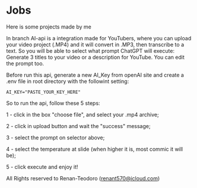 # Jobs
Here is some projects made by me

In branch AI-api is a integration made for YouTubers, where you can upload your video project (.MP4) 
and it will convert in .MP3, then transcribe to a text.
So you will be able to select what prompt ChatGPT will execute: Generate 3 titles to your video or a description for YouTube.
You can  edit the prompt too.

Before run this api, generate a new AI_Key from openAI site and create a .env file in root directory with the followint setting:

```.env
AI_KEY="PASTE_YOUR_KEY_HERE"
```

So to run the api, follow these 5 steps:

1 - click in the box "choose file", and select your .mp4 archive;

2 - click in upload button and wait the "success" message;

3 - select the prompt on selector above;

4 - select the temperature at slide (when higher it is, most commic it will be);

5 - click execute and enjoy it!


All Rights reserved to Renan-Teodoro (renant570@icloud.com) 

